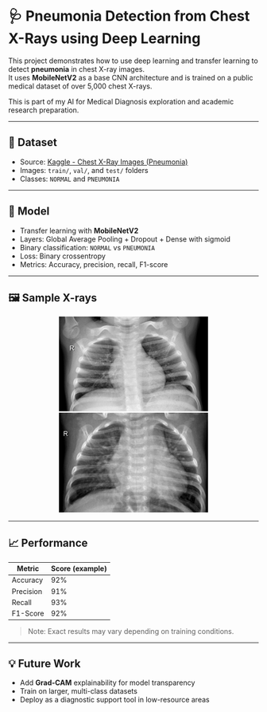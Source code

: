 # 🩺 Pneumonia Detection from Chest X-Rays using Deep Learning

This project demonstrates how to use deep learning and transfer learning to detect **pneumonia** in chest X-ray images.  
It uses **MobileNetV2** as a base CNN architecture and is trained on a public medical dataset of over 5,000 chest X-rays.

This is part of my AI for Medical Diagnosis exploration and academic research preparation.

---

## 📂 Dataset

- Source: [Kaggle - Chest X-Ray Images (Pneumonia)](https://www.kaggle.com/datasets/paultimothymooney/chest-xray-pneumonia)
- Images: `train/`, `val/`, and `test/` folders
- Classes: `NORMAL` and `PNEUMONIA`

---

## 🧠 Model

- Transfer learning with **MobileNetV2**
- Layers: Global Average Pooling + Dropout + Dense with sigmoid
- Binary classification: `NORMAL` vs `PNEUMONIA`
- Loss: Binary crossentropy  
- Metrics: Accuracy, precision, recall, F1-score

---

## 🖼️ Sample X-rays

<p align="center">
  <img src="images/sample_normal.png" alt="Normal X-ray" width="300"/>
  <img src="images/sample_pneumonia.png" alt="Pneumonia X-ray" width="300"/>
</p>

---

## 📈 Performance

| Metric     | Score (example) |
|------------|-----------------|
| Accuracy   | 92%             |
| Precision  | 91%             |
| Recall     | 93%             |
| F1-Score   | 92%             |

> Note: Exact results may vary depending on training conditions.

---

## 💡 Future Work

- Add **Grad-CAM** explainability for model transparency
- Train on larger, multi-class datasets
- Deploy as a diagnostic support tool in low-resource areas



